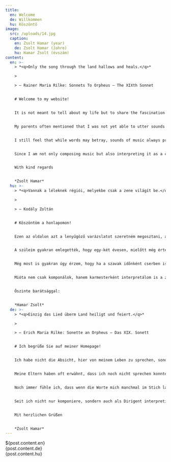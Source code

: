 ```yaml
---
title:
  en: Welcome
  de: Willkommen
  hu: Köszöntő
image:
  src: /uploads/14.jpg
  caption:
    en: Zsolt Hamar (year)
    de: Zsolt Hamar (Jahre)
    hu: Hamar Zsolt (évszám)
content:
  en: >-
    > *<q>Only the song through the land hallows and heals.</q>*

    >

    > – Rainer Maria Rilke: Sonnets To Orpheus – The XIXth Sonnet


    # Welcome to my website!


    It is not meant to tell about my life but to share the fascination what music has always brought to me.


    My parents often mentioned that I was not yet able to utter sounds to form comprehensible words when I cradled myself by singing already quite clearly Bach D-minor piano concerto.


    I still feel that while words may betray, sounds of music always provide me with comfort and happiness.


    Since I am not only composing music but also interpreting it as a conductor, my pleasure is in full fruition – as a kind of medium I can acquaint my audience with the music what "hallows and heals".


    With kind regards


    *Zsolt Hamar*
  hu: >-
    > *<q>Vannak a léleknek régiói, melyekbe csak a zene világít be.</q>*

    >

    > – Kodály Zoltán


    # Köszöntöm a honlapomon!


    Ezen az oldalon azt a lenyűgöző varázslatot szeretném megosztani, ahogyan a zene egész életemet gazdaggá tette.


    A szüleim gyakran emlegették, hogy egy-két évesen, mielőtt még értelmes szavakat mondtam volna, már Bach D-moll zongoraversenyét tisztán dúdolgatva ringattam magam.


    Még most is gyakran úgy érzem, hogy ha a szavak időnként cserben is hagynak, a zene mindig elégedettséggel és boldogsággal tölt. el.


    Mióta nem csak komponálok, hanem karmesterként interpretálom is a zenét, örömöm teljes, mivel egyfajta közvetítőként segíthetek a közönségemnek megtapasztalni a zene felemelő és gyógyító erejét.


    Őszinte barátsággal:


    *Hamar Zsolt*
  de: >-
    > *<q>Einzig das Lied überm Land heiligt und feiert.</q>*

    >

    > – Erich Maria Rilke: Sonette an Orpheus – Das XIX. Sonett


    # Ich begrüße Sie auf meiner Homepage!


    Ich habe nicht die Absicht, hier von meinem Leben zu sprechen, sondern mit Ihnen die Schönheit zu teilen, die die Musik für mich immer schon bedeutet hat.


    Meine Eltern haben oft erwähnt, dass ich noch nicht sprechen konnte, als ich mich schon mit Bachs d-moll Konzert in den Schlaf gesungen habe.


    Noch immer fühle ich, dass wenn die Worte mich manchmal im Stich lassen, die Töne der Musik mir immer Sicherheit geben und mich mit Freude erfüllen.


    Seit ich nicht nur komponiere, sondern auch als Dirigent interpretiere, ist mein Glück komplett – wie ein Vermittler konnte ich mein Gehör mit der Musik bekannt machen, welche „heiligt und feiert“.


    Mit herzlichen Grüßen


    *Zsolt Hamar*
---
```

<div lang="en">${post.content.en}</div><div lang="de">{post.content.de}</div><div lang="hu">{post.content.hu}</div>